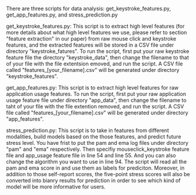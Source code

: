 There are three scripts for data analysis: get_keystroke_features.py, get_app_features.py, and stress_prediction.py


get_keystroke_features.py: This script is to extract high level features (for more details about what high level features we use, please refer to section "feature extraction" in our paper) from raw mouse click and keystroke features, and the extracted features will be stored in a CSV file under directory "keystroke_fatures". To run the script, first put your raw keystroke feature file the directory "keystroke_data", then change the filename to that of your file with the file extentsion emoved, and run the script. A CSV file called "features_[your_filename].csv" will be generated under directory "keystroke_features".  


get_app_features.py: This script is to extract high level features for raw application usage features. To run the script, first put your raw application usage feature file under directory "app_data", then change the filename to taht of your file with the file extention removed, and run the script. A CSV file called "features_[your_filename].csv" will be generated under directory "app_features".


stress_prediction.py: This script is to take in features from different modalities, build models based on the those features, and predict future stress level. You have frist to put the pam and ema log files under directory "pam" and "ema" respectively. Then specifiy mouseclick_keystroke feature file and app_usage feature file in line 54 and line 55. And you can also change the algorithm you want to use in line 94. The script will read all the pam and ema score in and use them as labels for prediciton. Moreover, in addition to those self-report scores, the five-point stress scores will also be converted into bianry results for prediction in order to see which kind of model will be more informative for users. 